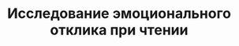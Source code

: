 ---
title: Исследование эмоционального отклика при чтении
period: 2018-01-01
link: https://0x1.tv/%D0%98%D1%81%D1%81%D0%BB%D0%B5%D0%B4%D0%BE%D0%B2%D0%B0%D0%BD%D0%B8%D0%B5_%D1%8D%D0%BC%D0%BE%D1%86%D0%B8%D0%BE%D0%BD%D0%B0%D0%BB%D1%8C%D0%BD%D1%8B%D1%85_%D0%BE%D1%82%D0%BA%D0%BB%D0%B8%D0%BA%D0%BE%D0%B2_%D0%BF%D1%80%D0%B8_%D1%87%D1%82%D0%B5%D0%BD%D0%B8%D0%B8_%D0%B4%D0%BE%D0%BA%D1%83%D0%BC%D0%B5%D0%BD%D1%82%D0%B0_(%D0%9A%D0%B8%D1%80%D0%B8%D0%BB%D0%BB_%D0%A3%D0%BB%D0%B8%D1%82%D0%B8%D0%BD,_SECR-2018)
cover:
category: "talks"
meta-lang: Russian
meta-year: 2018
meta-people:
meta-publisher: Software Engineering Conference Russia
---